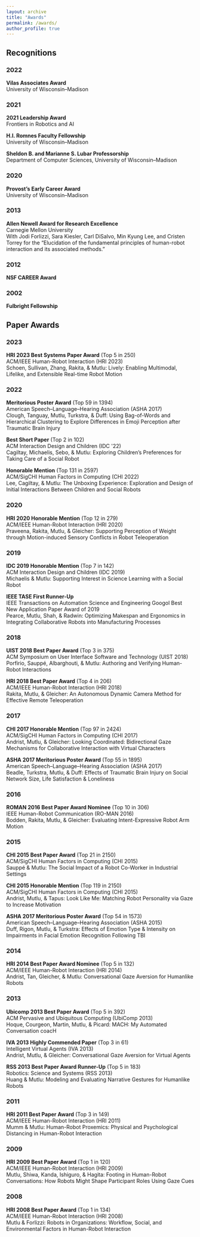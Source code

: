 ```yaml
---
layout: archive
title: "Awards"
permalink: /awards/
author_profile: true
---
```


## Recognitions

### 2022

**Vilas Associates Award**  
University of Wisconsin–Madison

### 2021

**2021 Leadership Award**  
Frontiers in Robotics and AI

**H.I. Romnes Faculty Fellowship**  
University of Wisconsin–Madison

**Sheldon B. and Marianne S. Lubar Professorship**  
Department of Computer Sciences, University of Wisconsin–Madison

### 2020

**Provost’s Early Career Award**  
University of Wisconsin–Madison

### 2013

**Allen Newell Award for Research Excellence**  
Carnegie Mellon University  
With Jodi Forlizzi, Sara Kiesler, Carl DiSalvo, Min Kyung Lee, and Cristen Torrey for the “Elucidation of the fundamental principles of human-robot interaction and its associated methods.”

### 2012

**NSF CAREER Award**

### 2002

**Fulbright Fellowship**

## Paper Awards

### 2023

**HRI 2023 Best Systems Paper Award** (Top 5 in 250)  
ACM/IEEE Human-Robot Interaction (HRI 2023)  
Schoen, Sullivan, Zhang, Rakita, & Mutlu: Lively: Enabling Multimodal, Lifelike, and Extensible Real-time Robot Motion

### 2022

**Meritorious Poster Award** (Top 59 in 1394)  
American Speech–Language–Hearing Association (ASHA 2017)  
Clough, Tanguay, Mutlu, Turkstra, & Duff: Using Bag-of-Words and Hierarchical Clustering to Explore Differences in Emoji Perception after Traumatic Brain Injury

**Best Short Paper** (Top 2 in 102)  
ACM Interaction Design and Children (IDC '22)  
Cagiltay, Michaelis, Sebo, & Mutlu: Exploring Children’s Preferences for Taking Care of a Social Robot

**Honorable Mention** (Top 131 in 2597)  
ACM/SigCHI Human Factors in Computing (CHI 2022)  
Lee, Cagiltay, & Mutlu: The Unboxing Experience: Exploration and Design of Initial Interactions Between Children and Social Robots

### 2020

**HRI 2020 Honorable Mention** (Top 12 in 279)  
ACM/IEEE Human-Robot Interaction (HRI 2020)  
Praveena, Rakita, Mutlu, & Gleicher: Supporting Perception of Weight through Motion-induced Sensory Conflicts in Robot Teleoperation

### 2019

**IDC 2019 Honorable Mention** (Top 7 in 142)  
ACM Interaction Design and Children (IDC 2019)  
Michaelis & Mutlu: Supporting Interest in Science Learning with a Social Robot

**IEEE TASE First Runner-Up**  
IEEE Transactions on Automation Science and Engineering Googol Best New Application Paper Award of 2019  
Pearce, Mutlu, Shah, & Radwin: Optimizing Makespan and Ergonomics in Integrating Collaborative Robots into Manufacturing Processes

### 2018

**UIST 2018 Best Paper Award** (Top 3 in 375)  
ACM Symposium on User Interface Software and Technology (UIST 2018)  
Porfirio, Sauppé, Albarghouti, & Mutlu: Authoring and Verifying Human-Robot Interactions

**HRI 2018 Best Paper Award** (Top 4 in 206)  
ACM/IEEE Human-Robot Interaction (HRI 2018)  
Rakita, Mutlu, & Gleicher: An Autonomous Dynamic Camera Method for Effective Remote Teleoperation

### 2017 

**CHI 2017 Honorable Mention** (Top 97 in 2424)  
ACM/SigCHI Human Factors in Computing (CHI 2017)  
Andrist, Mutlu, & Gleicher: Looking Coordinated: Bidirectional Gaze Mechanisms for Collaborative Interaction with Virtual Characters

**ASHA 2017 Meritorious Poster Award** (Top 55 in 1895)  
American Speech–Language–Hearing Association (ASHA 2017)  
Beadle, Turkstra, Mutlu, & Duff: Effects of Traumatic Brain Injury on Social Network Size, Life Satisfaction & Loneliness

### 2016

**ROMAN 2016 Best Paper Award Nominee** (Top 10 in 306)  
IEEE Human-Robot Communication (RO-MAN 2016)  
Bodden, Rakita, Mutlu, & Gleicher: Evaluating Intent-Expressive Robot Arm Motion

### 2015 

**CHI 2015 Best Paper Award** (Top 21 in 2150)  
ACM/SigCHI Human Factors in Computing (CHI 2015)  
Sauppé & Mutlu: The Social Impact of a Robot Co-Worker in Industrial Settings

**CHI 2015 Honorable Mention** (Top 119 in 2150)  
ACM/SigCHI Human Factors in Computing (CHI 2015)  
Andrist, Mutlu, & Tapus: Look Like Me: Matching Robot Personality via Gaze to Increase Motivation

**ASHA 2017 Meritorious Poster Award** (Top 54 in 1573)  
American Speech–Language–Hearing Association (ASHA 2015)  
Duff, Rigon, Mutlu, & Turkstra: Effects of Emotion Type & Intensity on Impairments in Facial Emotion Recognition Following TBI

### 2014

**HRI 2014 Best Paper Award Nominee** (Top 5 in 132)  
ACM/IEEE Human-Robot Interaction (HRI 2014)  
Andrist, Tan, Gleicher, & Mutlu: Conversational Gaze Aversion for Humanlike Robots

### 2013

**Ubicomp 2013 Best Paper Award** (Top 5 in 392)  
ACM Pervasive and Ubiquitous Computing (UbiComp 2013)  
Hoque, Courgeon, Martin, Mutlu, & Picard: MACH: My Automated Conversation coacH

**IVA 2013 Highly Commended Paper** (Top 3 in 61)  
Intelligent Virtual Agents (IVA 2013)  
Andrist, Mutlu, & Gleicher: Conversational Gaze Aversion for Virtual Agents

**RSS 2013 Best Paper Award Runner-Up** (Top 5 in 183)  
Robotics: Science and Systems (RSS 2013)  
Huang & Mutlu: Modeling and Evaluating Narrative Gestures for Humanlike Robots

### 2011 

**HRI 2011 Best Paper Award** (Top 3 in 149)  
ACM/IEEE Human-Robot Interaction (HRI 2011)  
Mumm & Mutlu: Human-Robot Proxemics: Physical and Psychological Distancing in Human-Robot Interaction

### 2009

**HRI 2009 Best Paper Award** (Top 1 in 120)  
ACM/IEEE Human-Robot Interaction (HRI 2009)  
Mutlu, Shiwa, Kanda, Ishiguro, & Hagita: Footing in Human-Robot Conversations: How Robots Might Shape Participant Roles Using Gaze Cues

### 2008

**HRI 2008 Best Paper Award** (Top 1 in 134)  
ACM/IEEE Human-Robot Interaction (HRI 2008)  
Mutlu & Forlizzi: Robots in Organizations: Workflow, Social, and Environmental Factors in Human-Robot Interaction
